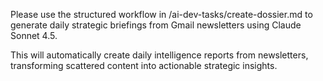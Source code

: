 Please use the structured workflow in /ai-dev-tasks/create-dossier.md to generate daily strategic briefings from Gmail newsletters using Claude Sonnet 4.5.

This will automatically create daily intelligence reports from newsletters, transforming scattered content into actionable strategic insights.
